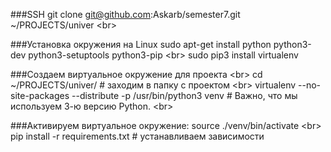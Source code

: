 ###SSH
git clone git@github.com:Askarb/semester7.git ~/PROJECTS/univer <br\>


###Установка окружения на Linux
sudo apt-get install python  python3-dev  python3-setuptools  python3-pip <br\>
sudo pip3 install virtualenv


###Создаем виртуальное окружение для проекта  <br\>
cd ~/PROJECTS/univer/ # заходим в папку с проектом <br\>
virtualenv --no-site-packages --distribute -p /usr/bin/python3 venv # Важно, что мы используем 3-ю версию Python. <br\>


###Активируем виртуальное окружение:
source ./venv/bin/activate <br\>
pip install -r requirements.txt # устанавливаем зависимости


